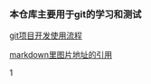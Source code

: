 ### 本仓库主要用于git的学习和测试
[git项目开发使用流程](https://github.com/mayunxi/git-study/wiki/git%E9%A1%B9%E7%9B%AE%E5%BC%80%E5%8F%91%E4%BD%BF%E7%94%A8%E6%B5%81%E7%A8%8B)


[markdown里图片地址的引用](https://github.com/mayunxi/git-study/wiki/markdown%E9%87%8C%E5%9B%BE%E7%89%87%E5%9C%B0%E5%9D%80%E7%9A%84%E5%BC%95%E7%94%A8)


1
